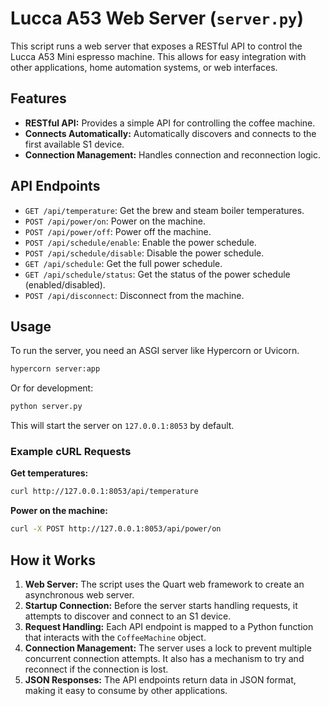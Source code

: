 # Lucca A53 Web Server (`server.py`)

This script runs a web server that exposes a RESTful API to control the Lucca A53 Mini espresso machine. This allows for easy integration with other applications, home automation systems, or web interfaces.

## Features

- **RESTful API:** Provides a simple API for controlling the coffee machine.
- **Connects Automatically:** Automatically discovers and connects to the first available S1 device.
- **Connection Management:** Handles connection and reconnection logic.

## API Endpoints

- `GET /api/temperature`: Get the brew and steam boiler temperatures.
- `POST /api/power/on`: Power on the machine.
- `POST /api/power/off`: Power off the machine.
- `POST /api/schedule/enable`: Enable the power schedule.
- `POST /api/schedule/disable`: Disable the power schedule.
- `GET /api/schedule`: Get the full power schedule.
- `GET /api/schedule/status`: Get the status of the power schedule (enabled/disabled).
- `POST /api/disconnect`: Disconnect from the machine.

## Usage

To run the server, you need an ASGI server like Hypercorn or Uvicorn.

```bash
hypercorn server:app
```

Or for development:

```bash
python server.py
```

This will start the server on `127.0.0.1:8053` by default.

### Example cURL Requests

**Get temperatures:**

```bash
curl http://127.0.0.1:8053/api/temperature
```

**Power on the machine:**

```bash
curl -X POST http://127.0.0.1:8053/api/power/on
```

## How it Works

1.  **Web Server:** The script uses the Quart web framework to create an asynchronous web server.
2.  **Startup Connection:** Before the server starts handling requests, it attempts to discover and connect to an S1 device.
3.  **Request Handling:** Each API endpoint is mapped to a Python function that interacts with the `CoffeeMachine` object.
4.  **Connection Management:** The server uses a lock to prevent multiple concurrent connection attempts. It also has a mechanism to try and reconnect if the connection is lost.
5.  **JSON Responses:** The API endpoints return data in JSON format, making it easy to consume by other applications.
